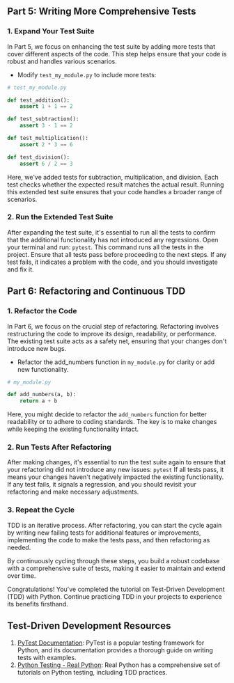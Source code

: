 ## Part 5: Writing More Comprehensive Tests
### 1. Expand Your Test Suite
In Part 5, we focus on enhancing the test suite by adding more tests that cover different aspects of the code. 
This step helps ensure that your code is robust and handles various scenarios.

- Modify `test_my_module.py` to include more tests:
```py
# test_my_module.py

def test_addition():
    assert 1 + 1 == 2

def test_subtraction():
    assert 3 - 1 == 2

def test_multiplication():
    assert 2 * 3 == 6

def test_division():
    assert 6 / 2 == 3
```

Here, we've added tests for subtraction, multiplication, and division. 
Each test checks whether the expected result matches the actual result. 
Running this extended test suite ensures that your code handles a broader range of scenarios.

### 2. Run the Extended Test Suite
After expanding the test suite, it's essential to run all the tests to confirm that the additional functionality has not introduced any regressions. 
Open your terminal and run: `pytest`.
This command runs all the tests in the project. 
Ensure that all tests pass before proceeding to the next steps. 
If any test fails, it indicates a problem with the code, and you should investigate and fix it.

## Part 6: Refactoring and Continuous TDD
### 1. Refactor the Code
In Part 6, we focus on the crucial step of refactoring. 
Refactoring involves restructuring the code to improve its design, readability, or performance. 
The existing test suite acts as a safety net, ensuring that your changes don't introduce new bugs.

- Refactor the add_numbers function in `my_module.py` for clarity or add new functionality.
```py
# my_module.py

def add_numbers(a, b):
    return a + b
```

Here, you might decide to refactor the `add_numbers` function for better readability or to adhere to coding standards. 
The key is to make changes while keeping the existing functionality intact.

### 2. Run Tests After Refactoring
After making changes, it's essential to run the test suite again to ensure that your refactoring did not introduce any new issues: `pytest`
If all tests pass, it means your changes haven't negatively impacted the existing functionality. 
If any test fails, it signals a regression, and you should revisit your refactoring and make necessary adjustments.

### 3. Repeat the Cycle
TDD is an iterative process. 
After refactoring, you can start the cycle again by writing new failing tests for additional features or improvements, implementing the code to make the tests pass, and then refactoring as needed.

By continuously cycling through these steps, you build a robust codebase with a comprehensive suite of tests, making it easier to maintain and extend over time.

Congratulations! You've completed the tutorial on Test-Driven Development (TDD) with Python. 
Continue practicing TDD in your projects to experience its benefits firsthand.

## Test-Driven Development Resources 
1. [PyTest Documentation](https://docs.pytest.org/en/latest/):
PyTest is a popular testing framework for Python, and its documentation provides a thorough guide on writing tests with examples.
2. [Python Testing - Real Python](https://realpython.com/tutorials/testing/):
Real Python has a comprehensive set of tutorials on Python testing, including TDD practices.
